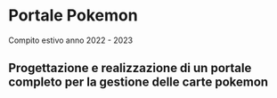# Portale Pokemon
Compito estivo anno 2022 - 2023
## Progettazione e realizzazione di un portale completo per la gestione delle carte pokemon
